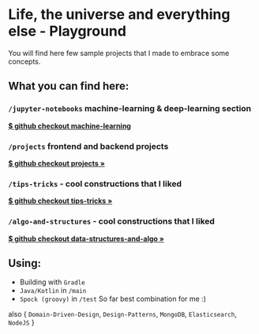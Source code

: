 # Life, the universe and everything else - Playground

You will find here few sample projects that I made to embrace some concepts.

## **What you can find here:**

### `/jupyter-notebooks` machine-learning & deep-learning section
<b>[$ github checkout machine-learning](https://github.com/LukSroczynski/playgrounds/tree/master/jupyter-notebooks/machine-learning)</b>

### `/projects` frontend and backend projects

<b>[$ github checkout projects »](https://github.com/LukSroczynski/playgrounds/tree/master/projects)</b>

### `/tips-tricks` - cool constructions that I liked
<b>[$ github checkout tips-tricks »](https://github.com/LukSroczynski/playgrounds/tree/master/tips_tricks/tests)</b>

### `/algo-and-structures` - cool constructions that I liked
<b>[$ github checkout data-structures-and-algo »](https://github.com/braintelligencePL/playgrounds/tree/master/data_structures_and_algo)</b>



## Using:

* Building with `Gradle`
* `Java/Kotlin` in `/main`
* `Spock (groovy)` in `/test`
So far best combination for me :)

also { `Domain-Driven-Design`, `Design-Patterns`, `MongoDB`, `Elasticsearch`, `NodeJS` }

[](/images/layered-architecture.png)
